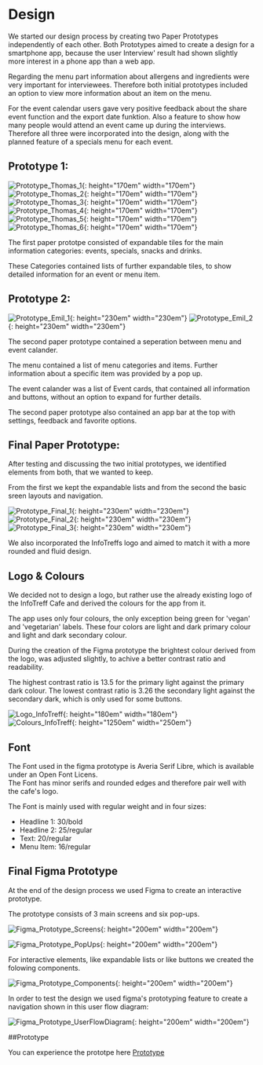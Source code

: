 # Design

We started our design process by creating two Paper Prototypes independently of each other.
Both Prototypes aimed to create a design for a smartphone app, because the user Interview' result had shown slightly more interest in a phone app than a web app.

Regarding the menu part information about allergens and ingredients were very important for interviewees. Therefore both initial prototypes included an option to view more information about an item on the menu.

For the event calendar users gave very positive feedback about the share event function and the export date funktion. Also a feature to show how many people would attend an event came up during the interviews.
Therefore all three were incorporated into the design, along with the planned feature of a specials menu for each event.
 
## Prototype 1:  

![Prototype_Thomas_1](../PaperPrototypes/design_thomas1.jpg){: height="170em" width="170em"}
![Prototype_Thomas_2](../PaperPrototypes/design_thomas2.jpg){: height="170em" width="170em"}
![Prototype_Thomas_3](../PaperPrototypes/design_thomas3.jpg){: height="170em" width="170em"}  
![Prototype_Thomas_4](../PaperPrototypes/design_thomas4.jpg){: height="170em" width="170em"}
![Prototype_Thomas_5](../PaperPrototypes/design_thomas5.jpg){: height="170em" width="170em"}
![Prototype_Thomas_6](../PaperPrototypes/design_thomas6.jpg){: height="170em" width="170em"}  

The first paper prototpe consisted of expandable tiles for the main information categories: events, specials, snacks and drinks.

These Categories contained lists of further expandable tiles, to show detailed information for an event or menu item.

## Prototype 2:  

![Prototype_Emil_1](../PaperPrototypes/design_emil1.jpg){: height="230em" width="230em"}
![Prototype_Emil_2](../PaperPrototypes/design_emil2.jpg){: height="230em" width="230em"}  

The second paper prototype contained a seperation between menu and event calander.

The menu contained a list of menu categories and items. Further information about a specific item was provided by a pop up.

The event calander was a list of Event cards, that contained all information and buttons, without an option to expand for further details.

The second paper prototype also contained an app bar at the top with settings, feedback and favorite options.
  
## Final Paper Prototype:  

After testing and discussing the two initial prototypes, we identified elements from both, that we wanted to keep.

From the first we kept the expandable lists and from the second the basic sreen layouts and navigation.

![Prototype_Final_1](../PaperPrototypes/FinalPaperPrototype1.jpg){: height="230em" width="230em"}
![Prototype_Final_2](../PaperPrototypes/FinalPaperPrototype2.jpg){: height="230em" width="230em"}
![Prototype_Final_3](../PaperPrototypes/FinalPaperPrototype3.jpg){: height="230em" width="230em"}  

We also incorporated the InfoTreffs logo and aimed to match it with a more rounded and fluid design.

## Logo & Colours

We decided not to design a logo, but rather use the already existing logo of the InfoTreff Cafe and derived the colours for the app from it.

The app uses only four colours, the only exception being green for 'vegan' and 'vegetarian' labels. These four colors are light and dark primary colour and light and dark secondary colour.

During the creation of the Figma prototype the brightest colour derived from the logo, was adjusted slightly, to achive a better contrast ratio and readability.

The highest contrast ratio is 13.5 for the primary light against the primary dark colour.
The lowest contrast ratio is 3.26 the secondary light against the secondary dark, which is only used for some buttons.

![Logo_InfoTreff](../PaperPrototypes/logoInfoTreff.png){: height="180em" width="180em"}  
![Colours_InfoTreff](../PaperPrototypes/Farben_Infotreff_app.png){: height="1250em" width="250em"}  

## Font  
The Font used in the figma prototype is Averia Serif Libre, which is available under an Open Font Licens.  
The Font has minor serifs and rounded edges and therefore pair well with the cafe's logo.  

The Font is mainly used with regular weight and in four sizes:  
- Headline 1: 30/bold
- Headline 2: 25/regular
- Text: 20/regular
- Menu Item: 16/regular

## Final Figma Prototype

At the end of the design process we used Figma to create an interactive prototype.

The prototype consists of 3 main screens and six pop-ups.

![Figma_Prototype_Screens](../FigmaPrototype/Prototype_MainScreens.png){: height="200em" width="200em"}  

![Figma_Prototype_PopUps](../FigmaPrototype/Prototype_PopUps.png){: height="200em" width="200em"}  

For interactive elements, like expandable lists or like buttons we created the folowing components.

![Figma_Prototype_Components](../FigmaPrototype/Prototype_Componenten.png){: height="200em" width="200em"}  

In order to test the design we used figma's prototyping feature to create a navigation shown in this user flow diagram:

![Figma_Prototype_UserFlowDiagram](../FigmaPrototype/UserFlowDiagram.png){: height="200em" width="200em"}  


##Prototype 

You can experience the prototpe here [Prototype](https://www.figma.com/proto/jiCQyxJfKdGPFxwAN9XFMU/InfoTreffApp_Emil?node-id=3-7&scaling=scale-down&page-id=0%3A1&starting-point-node-id=1%3A2)
